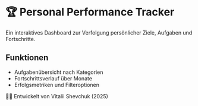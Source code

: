 # 🏆 Personal Performance Tracker

Ein interaktives Dashboard zur Verfolgung persönlicher Ziele, Aufgaben und Fortschritte.

## Funktionen
- Aufgabenübersicht nach Kategorien
- Fortschrittsverlauf über Monate
- Erfolgsmetriken und Filteroptionen

👨‍💻 Entwickelt von Vitalii Shevchuk (2025)
